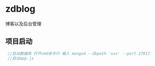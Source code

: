 # zdblog
博客以及后台管理
## 项目启动
```js
 //启动数据库 打开cmd命令行 输入 mongod --dbpath 'xxx' --port 27017
 //启动app.js
 
```
